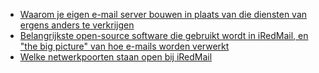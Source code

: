 * [Waarom je eigen e-mail server bouwen in plaats van die diensten van ergens anders te verkrijgen](./why.build.your.own.mail.server.html)
* [Belangrijkste open-source software die gebruikt wordt in iRedMail, en "the big picture" van hoe e-mails worden verwerkt](./used.components.html)
* [Welke netwerkpoorten staan open bij iRedMail](./network.ports.html)
